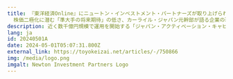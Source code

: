```yaml
---
title: 『東洋経済Online』にニュートン・インベストメント・パートナーズが取り上げられました–
  株価二極化に潜む「準大手の将来期待」の低さ、カーライル・ジャパン元幹部が語る企業の現状
description: 近く数千億円規模で運用を開始する「ジャパン・アクティベーション・キャピタル」では、5～10％程度の株式を取得し大株主として、3～4年程度の期間、投資先企業をサポートする。ファンド立ち上げの狙いを大塚氏に聞くと、株価二極化に透けて見える企業の現実が見えてきた。
lang: ja
id: 20240501A
date: 2024-05-01T05:07:31.800Z
external_link: https://toyokeizai.net/articles/-/750866
img: /media/logo.png
imgalt: Newton Investment Partners Logo
---
```

